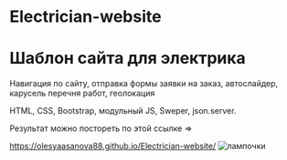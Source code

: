 # Electrician-website

<h1>Шаблон сайта для электрика</h1>
<p>Навигация по сайту, отправка формы заявки на заказ, автослайдер, карусель перечня работ, геолокация</p>
<p>HTML, CSS, Bootstrap, модульный JS, Sweper, json.server.</p>
<p>Результат можно постореть по этой ссылке =></p>
<a href="https://olesyaasanova88.github.io/Electrician-website/">https://olesyaasanova88.github.io/Electrician-website/</a>
<img src="https://encrypted-tbn0.gstatic.com/images?q=tbn:ANd9GcQLo_abic22KqTluhkSZumlUA0yr_bU5jsLbA&usqp=CAU" alt="лампочки" />
